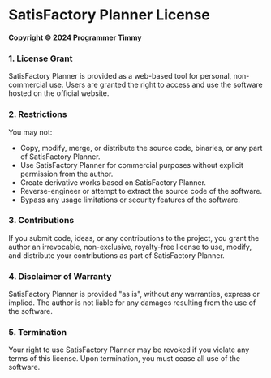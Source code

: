 # SatisFactory Planner License

**Copyright © 2024 Programmer Timmy**

### 1. License Grant
SatisFactory Planner is provided as a web-based tool for personal, non-commercial use. Users are granted the right to access and use the software hosted on the official website.

### 2. Restrictions
You may not:
- Copy, modify, merge, or distribute the source code, binaries, or any part of SatisFactory Planner.
- Use SatisFactory Planner for commercial purposes without explicit permission from the author.
- Create derivative works based on SatisFactory Planner.
- Reverse-engineer or attempt to extract the source code of the software.
- Bypass any usage limitations or security features of the software.

### 3. Contributions
If you submit code, ideas, or any contributions to the project, you grant the author an irrevocable, non-exclusive, royalty-free license to use, modify, and distribute your contributions as part of SatisFactory Planner.

### 4. Disclaimer of Warranty
SatisFactory Planner is provided "as is", without any warranties, express or implied. The author is not liable for any damages resulting from the use of the software.

### 5. Termination
Your right to use SatisFactory Planner may be revoked if you violate any terms of this license. Upon termination, you must cease all use of the software.

[//]: # (### 6. Governing Law)

[//]: # (This license is governed by the laws of the Netherlands. Any disputes arising from the use of SatisFactory Planner shall be resolved in the courts of Amsterdam.)


